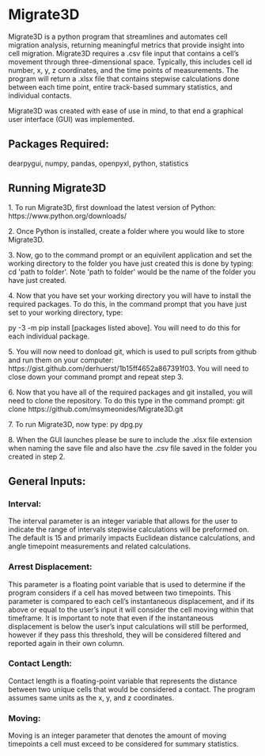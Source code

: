 # Migrate3D

<p> Migrate3D is a python program that streamlines and automates cell migration analysis, returning meaningful metrics that provide insight into cell migration. Migrate3D requires a .csv file input that contains a cell’s movement through three-dimensional space. Typically, this includes cell id number, x, y, z coordinates, and the time points of measurements. The program will return a .xlsx file that contains stepwise calculations done between each time point, entire track-based summary statistics, and individual contacts.  </p>

<p> Migrate3D was created with ease of use in mind, to that end a graphical user interface (GUI) was implemented.</p>

## Packages Required:
<p> dearpygui, numpy, pandas, openpyxl, python, statistics</p>

## Running Migrate3D
<p> 
1. To run Migrate3D, first download the latest version of Python: https://www.python.org/downloads/
</p>
<p>
2. Once Python is installed, create a folder where you would like to store Migrate3D. 
</p>
<p>
3. Now, go to the command prompt or an equivilent application and set the working directory to the folder you have just created this is done by typing: cd 'path to folder'. Note 'path to folder' would be the name of the folder you have just created. 
</p>
<p> 
4. Now that you have set your working directory you will have to install the required packages. To do this, in the command prompt that you have just set to your working directory, type:
</p>
<p>
py -3 -m pip install [packages listed above]. You will need to do this for each individual package.
</p>
<p>
5. You will now need to donload git, which is used to pull scripts from github and run them on your computer: https://gist.github.com/derhuerst/1b15ff4652a867391f03. You will need to close down your command prompt and repeat step 3.  </p>
<p>
6. Now that you have all of the required packages and git installed, you will need to clone the repository. To do this type in the command prompt: git clone https://github.com/msymeonides/Migrate3D.git
</p>
<p>
7. To run Migrate3D, now type: py dpg.py</p>
<p> 
8. When the GUI launches please be sure to include the .xlsx file extension when naming the save file and also have the .csv file saved in the folder you created in step 2.</p>

## General Inputs:

### Interval:
The interval parameter is an integer variable that allows for the user to indicate the range of intervals stepwise calculations will be preformed on. The default is 15 and primarily impacts Euclidean distance calculations, and angle timepoint measurements and related calculations.
</p>

### Arrest Displacement:
<p>This parameter is a floating point variable that is used to determine if the program considers if a cell has moved between two timepoints. This parameter is compared to each cell’s instantaneous displacement, and if its above or equal to the user’s input it will consider the cell moving within that timeframe. It is important to note that even if the instantaneous displacement is below the user’s input calculations will still be performed, however if they pass this threshold, they will be considered filtered and reported again in their own column.</p>


### Contact Length:
<p>Contact length is a floating-point variable that represents the distance between two unique cells that would be considered a contact. The program assumes same units as the x, y, and z coordinates.</p>


### Moving:
<p>Moving is an integer parameter that denotes the amount of moving timepoints a cell must exceed to be considered for summary statistics.</p>

